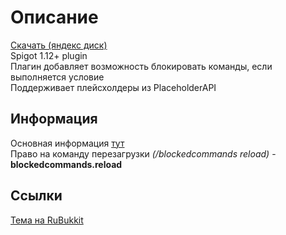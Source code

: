 [download-link-yandex]: https://disk.yandex.ru/d/6QyVTTLIhlLptg
[rubukkit-thread]: https://rubukkit.org/threads/misc-blockedcommands-blokirovka-komand-1-12.184917/
[plugin-wiki]: https://github.com/Sturm-noob/BlockedCommands/wiki


# Описание
[Скачать (яндекс диск)][download-link-yandex]  
Spigot 1.12+ plugin  
Плагин добавляет возможность блокировать команды, если выполняется условие  
Поддерживает плейсхолдеры из PlaceholderAPI

## Информация
Основная информация [тут][plugin-wiki]  
Право на команду перезагрузки *(/blockedcommands reload)* - **blockedcommands.reload**  

## Ссылки  
[Тема на RuBukkit][rubukkit-thread]  
